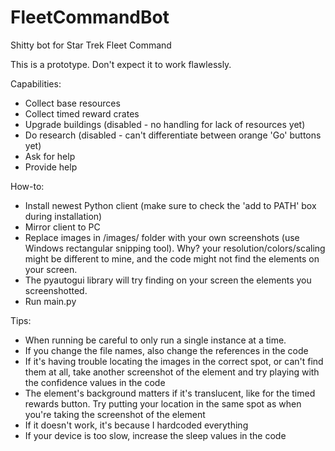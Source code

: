# FleetCommandBot
Shitty bot for Star Trek Fleet Command

This is a prototype. Don't expect it to work flawlessly.

Capabilities:
- Collect base resources
- Collect timed reward crates
- Upgrade buildings (disabled - no handling for lack of resources yet)
- Do research (disabled - can't differentiate between orange 'Go' buttons yet)
- Ask for help
- Provide help

How-to:
- Install newest Python client (make sure to check the 'add to PATH' box during installation)
- Mirror client to PC
- Replace images in /images/ folder with your own screenshots (use Windows rectangular snipping tool). Why? your resolution/colors/scaling might be different to mine, and the code might not find the elements on your screen.  
- The pyautogui library will try finding on your screen the elements you screenshotted.
- Run main.py

Tips:
- When running be careful to only run a single instance at a time.
- If you change the file names, also change the references in the code
- If it's having trouble locating the images in the correct spot, or can't find them at all, take another screenshot of the element and try playing with the confidence values in the code
- The element's background matters if it's translucent, like for the timed rewards button. Try putting your location in the same spot as when you're taking the screenshot of the element
- If it doesn't work, it's because I hardcoded everything
- If your device is too slow, increase the sleep values in the code

